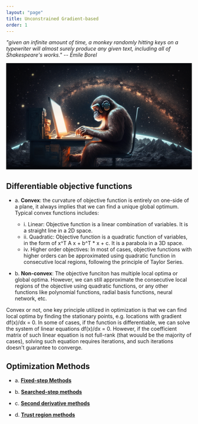 ```yaml
---
layout: "page"
title: Unconstrained Gradient-based
order: 1
---
```

_"given an infinite amount of time, a monkey randomly hitting keys on a typewriter will almost surely produce any given text, including all of Shakespeare's works." -- Émile Borel_

![programming_monkey](/assets/images/programming_monkey2.png)

## Differentiable objective functions

- a. **Convex**:
the curvature of objective function is entirely on one-side of a plane, it always implies that we can find a unique global optimum. Typical convex functions includes:
    - i. Linear: Objective function is a linear combination of variables. It is a straight line in a 2D space.
    - ii. Quadratic: Objective function is a quadratic function of variables, in the form of x^T A x + b^T * x + c. It is a parabola in a 3D space.
    - iv. Higher order objectives: In most of cases, objective functions with higher orders can be approximated using quadratic function in consecutive local regions, following the principle of Taylor Series.

- b. **Non-convex**:
The objective funciton has multiple local optima or global optima. However, we can still approximate the consecutive local regions of the objective using quadratic functions, or any other functions like polynomial functions, radial basis functions, neural network, etc.

Convex or not, one key principle utilized in optimization is that we can find local optima by finding the stationary points, e.g. locations with gradient df(x)/dx = 0. In some of cases, if the function is differentiable, we can solve the system of linear equations df(x)/dx = 0. However, if the coefficient matrix of such linear equation is not full-rank (that wouuld be the majority of cases), solving such equation requires iterations, and such iterations doesn't guarantee to converge.


## Optimization Methods

- a. [**Fixed-step Methods**](/topics/1.1-fixedstep.html)

- b. [**Searched-step methods**](/topics/1.2-searchedstep.html)

- c. [**Second derivative methods**](/topics/1.3-secondderivative.html)

- d. [**Trust region methods**](/topics/1.4-trustregion.html)
